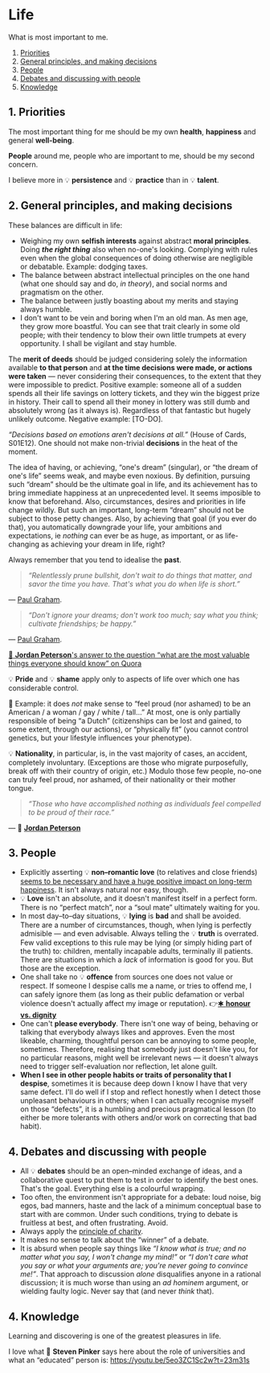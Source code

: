 # Life

What is most important to me.

1. [Priorities](#1-priorities)
1. [General principles, and making decisions](#2-general-principles-and-making-decisions)
1. [People](#3-people)
1. [Debates and discussing with people](#4-debates-and-discussing-with-people)
1. [Knowledge](#5-knowledge)

## 1. Priorities

The most important thing for me should be my own **health**, **happiness** and general **well-being**.

**People** around me, people who are important to me, should be my second concern.

I believe more in 💡&nbsp;**persistence** and 💡&nbsp;**practice** than in 💡&nbsp;**talent**.

## 2. General principles, and making decisions

These balances are difficult in life:

* Weighing my own **selfish interests** against abstract **moral principles**.
  Doing ***the right thing*** also when no-one's looking.
  Complying with rules even when the global consequences of doing otherwise are negligible or debatable.
  Example: dodging taxes.
* The balance between abstract intellectual principles on the one hand (what one should say and do, *in theory*), and social norms and pragmatism on the other.
* The balance between justly boasting about my merits and staying always humble.
* I don't want to be vein and boring when I'm an old man.
  As men age, they grow more boastful.
  You can see that trait clearly in some old people; with their tendency to blow their own little trumpets at every opportunity.
  I shall be vigilant and stay humble.

The **merit of deeds** should be judged considering solely the information available **to that person** and **at the time decisions were made, or actions were taken**&nbsp;&mdash;&nbsp;never considering their consequences, to the extent that they were impossible to predict.
Positive example: someone all of a sudden spends all their life savings on lottery tickets, and they win the biggest prize in history. Their call to spend all their money in lottery was still dumb and absolutely wrong (as it always is). Regardless of that fantastic but hugely unlikely outcome.
Negative example: [TO-DO].

_“Decisions based on emotions aren't decisions at all.”_ (House of Cards, S01E12). One should not make non-trivial **decisions** in the heat of the moment.

The idea of having, or achieving, “one's dream” (singular), or “the dream of one's life” seems weak, and maybe even noxious. By definition, pursuing such “dream” should be the ultimate goal in life, and its achievement has to bring immediate happiness at an unprecedented level. It seems imposible to know that beforehand. Also, circumstances, desires and priorities in life change wildly. But such an important, long-term “dream” should not be subject to those petty changes. Also, by achieving that goal (if you ever do that), you automatically downgrade your life, your ambitions and expectations, ie *nothing* can ever be as huge, as important, or as life-changing as achieving your dream in life, right?

Always remember that you tend to idealise the **past**.

> *&ldquo;Relentlessly prune bullshit, don't wait to do things that matter, and savor the time you have. That's what you do when life is short.&rdquo;*

&mdash;&nbsp;[Paul Graham](http://paulgraham.com/vb.html).

> *&ldquo;Don't ignore your dreams; don't work too much; say what you think; cultivate friendships; be happy.&rdquo;*

&mdash;&nbsp;[Paul Graham](http://paulgraham.com/todo.html).

[<span class="icon">👤</span>&nbsp;**Jordan Peterson**'s answer to the question &ldquo;what are the most valuable things everyone should know&rdquo; on
Quora](https://www.quora.com/What-are-the-most-valuable-things-everyone-should-know/answer/Jordan-B-Peterson)

💡&nbsp;**Pride** and 💡&nbsp;**shame** apply only to aspects of life over which one has considerable control.

💭&nbsp;Example: it does *not* make sense to &ldquo;feel proud (nor ashamed) to be an American / a woman / gay / white / tall&hellip;&rdquo;
At most, one is only partially responsible of being &ldquo;a Dutch&rdquo; (citizenships can be lost and gained, to some extent, through our actions), or
&ldquo;physically fit&rdquo; (you cannot control genetics, but your lifestyle influences your phenotype).

💡&nbsp;**Nationality**, in particular, is, in the vast majority of cases, an accident, completely involuntary.
(Exceptions are those who migrate purposefully, break off with their country of origin, etc.)
Modulo those few people, no-one can truly feel proud, nor ashamed, of their nationality or their mother tongue.

> *&ldquo;Those who have accomplished nothing as individuals feel compelled to be proud of their race.&rdquo;*

&mdash;&nbsp;<span class="icon name">👤</span>&nbsp;[**Jordan Peterson**](https://twitter.com/jordanbpeterson/status/935380897351680000)

## 3. People

* Explicitly asserting 💡&nbsp;**non–romantic love** (to relatives and close friends) [seems to be necessary and have a huge positive impact on long-term happiness](http://paulgraham.com/todo.html). It isn't always natural nor easy, though.
* 💡&nbsp;**Love** isn't an absolute, and it doesn't manifest itself in a perfect form. There is no “perfect match”, nor a “soul mate” ultimately waiting for you.
* In most day–to–day situations, 💡&nbsp;**lying** is **bad** and shall be avoided.
There are a number of circumstances, though, when lying is perfectly admisible&nbsp;&mdash;&nbsp;and even advisable.
Always telling the 💡&nbsp;**truth** is overrated.
Few valid exceptions to this rule may be lying (or simply hiding part of the truth) to: children, mentally incapable adults, terminally ill patients.
There are situations in which a *lack* of information is good for you.
But those are the exception.
* One shall take no 💡&nbsp;**offence** from sources one does not value or respect.
  If someone I despise calls me a name, or tries to offend me, I can safely ignore them (as long as their public defamation or verbal violence doesn't actually
  affect my image or reputation).
  :point_right:[&#10033;&nbsp;**honour vs. dignity**](ethics.md##3-honour-vs-dignity)
* One can't **please everybody**. There isn't one way of being, behaving or talking that everybody always likes and approves. Even the most likeable, charming, thoughtful person can be annoying to some people, sometimes. Therefore, realising that somebody just doesn't like you, for no particular reasons, might well be irrelevant news&nbsp;&mdash;&nbsp;it doesn't always need to trigger self-evaluation nor reflection, let alone guilt.
* **When I see in other people habits or traits of personality that I despise**, sometimes it is because deep down I know I have that very same defect.
I'll do well if I stop and reflect honestly when I detect those unpleasant behaviours in others; when I can actually recognise myself on those
&ldquo;defects&rdquo;, it is a humbling and precious pragmatical lesson (to either be more tolerants with others and/or work on correcting that bad habit).

## 4. Debates and discussing with people

* All 💡&nbsp;**debates** should be an open–minded exchange of ideas, and a collaborative quest to put them to test in order to identify the best ones.
That's the goal.
Everything else is a colourful wrapping.
* Too often, the environment isn't appropriate for a debate: loud noise, big egos, bad manners, haste and the lack of a minimum conceptual base to start with
are common.
Under such conditions, trying to debate is fruitless at best, and often frustrating.
Avoid.
* Always apply the [principle of charity](https://en.wikipedia.org/wiki/Principle_of_charity).
* It makes no sense to talk about the &ldquo;winner&rdquo; of a debate.
* It is absurd when people say things like *&ldquo;I know what is true; and no matter what you say, I won't change my mind!&rdquo;* or *&ldquo;I don't care what
  you say or what your arguments are; you're never going to convince me!&rdquo;*.
  That approach to discussion *alone* disqualifies anyone in a rational discussion; it is much worse than using an *ad hominem* argument, or wielding faulty
  logic.
  Never say that (and never *think* that).

## 4. Knowledge

Learning and discovering is one of the greatest pleasures in life.

I love what 👤&nbsp;**Steven Pinker** says here about the role of universities and what an &ldquo;educated&rdquo; person is:
https://youtu.be/5eo3ZC1Sc2w?t=23m31s
